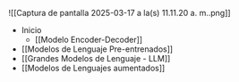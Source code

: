 ![[Captura de pantalla 2025-03-17 a la(s) 11.11.20 a. m..png]]
- Inicio
	- [[Modelo Encoder-Decoder]]
- [[Modelos de Lenguaje Pre-entrenados]]
- [[Grandes Modelos de Lenguaje - LLM]] 
- [[Modelos de Lenguajes aumentados]] 